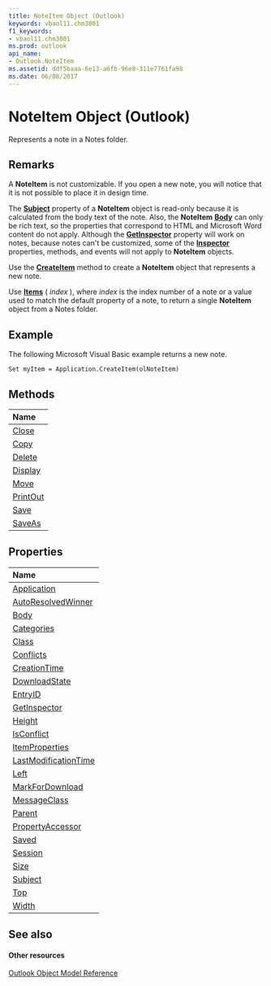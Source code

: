 ```yaml
---
title: NoteItem Object (Outlook)
keywords: vbaol11.chm3001
f1_keywords:
- vbaol11.chm3001
ms.prod: outlook
api_name:
- Outlook.NoteItem
ms.assetid: ddf5baaa-6e13-a6fb-96e8-311e7761fa98
ms.date: 06/08/2017
---
```



# NoteItem Object (Outlook)

Represents a note in a Notes folder.


## Remarks

A **NoteItem** is not customizable. If you open a new note, you will notice that it is not possible to place it in design time.

The **[Subject](noteitem-subject-property-outlook.md)** property of a **NoteItem** object is read-only because it is calculated from the body text of the note. Also, the **NoteItem** **[Body](noteitem-body-property-outlook.md)** can only be rich text, so the properties that correspond to HTML and Microsoft Word content do not apply. Although the **[GetInspector](noteitem-getinspector-property-outlook.md)** property will work on notes, because notes can't be customized, some of the **[Inspector](inspector-object-outlook.md)** properties, methods, and events will not apply to **NoteItem** objects.

Use the **[CreateItem](application-createitem-method-outlook.md)** method to create a **NoteItem** object that represents a new note.

Use **[Items](items-item-method-outlook.md)** ( _index_ ), where _index_ is the index number of a note or a value used to match the default property of a note, to return a single **NoteItem** object from a Notes folder.


## Example

 The following Microsoft Visual Basic example returns a new note.


```
Set myItem = Application.CreateItem(olNoteItem)
```


## Methods



|**Name**|
|:-----|
|[Close](noteitem-close-method-outlook.md)|
|[Copy](noteitem-copy-method-outlook.md)|
|[Delete](noteitem-delete-method-outlook.md)|
|[Display](noteitem-display-method-outlook.md)|
|[Move](noteitem-move-method-outlook.md)|
|[PrintOut](noteitem-printout-method-outlook.md)|
|[Save](noteitem-save-method-outlook.md)|
|[SaveAs](noteitem-saveas-method-outlook.md)|

## Properties



|**Name**|
|:-----|
|[Application](noteitem-application-property-outlook.md)|
|[AutoResolvedWinner](noteitem-autoresolvedwinner-property-outlook.md)|
|[Body](noteitem-body-property-outlook.md)|
|[Categories](noteitem-categories-property-outlook.md)|
|[Class](noteitem-class-property-outlook.md)|
|[Conflicts](noteitem-conflicts-property-outlook.md)|
|[CreationTime](noteitem-creationtime-property-outlook.md)|
|[DownloadState](noteitem-downloadstate-property-outlook.md)|
|[EntryID](noteitem-entryid-property-outlook.md)|
|[GetInspector](noteitem-getinspector-property-outlook.md)|
|[Height](noteitem-height-property-outlook.md)|
|[IsConflict](noteitem-isconflict-property-outlook.md)|
|[ItemProperties](noteitem-itemproperties-property-outlook.md)|
|[LastModificationTime](noteitem-lastmodificationtime-property-outlook.md)|
|[Left](noteitem-left-property-outlook.md)|
|[MarkForDownload](noteitem-markfordownload-property-outlook.md)|
|[MessageClass](noteitem-messageclass-property-outlook.md)|
|[Parent](noteitem-parent-property-outlook.md)|
|[PropertyAccessor](noteitem-propertyaccessor-property-outlook.md)|
|[Saved](noteitem-saved-property-outlook.md)|
|[Session](noteitem-session-property-outlook.md)|
|[Size](noteitem-size-property-outlook.md)|
|[Subject](noteitem-subject-property-outlook.md)|
|[Top](noteitem-top-property-outlook.md)|
|[Width](noteitem-width-property-outlook.md)|

## See also


#### Other resources


[Outlook Object Model Reference](http://msdn.microsoft.com/library/73221b13-d8d8-99b8-3394-b95dbbfd5ddc%28Office.15%29.aspx)
